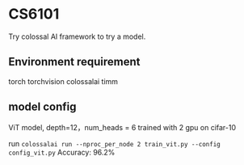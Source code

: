 # CS6101
Try colossal AI framework to try a model.

## Environment requirement
torch
torchvision
colossalai
timm

## model config
ViT model, depth=12，num_heads = 6
trained with 2 gpu on cifar-10

run
`colossalai run --nproc_per_node 2 train_vit.py --config config_vit.py`
Accuracy: 96.2%
